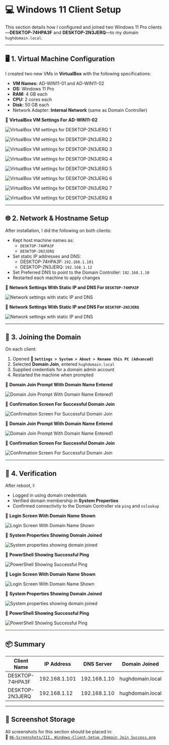 # 💻 Windows 11 Client Setup

This section details how I configured and joined two Windows 11 Pro clients—**DESKTOP-74HPA3F** and **DESKTOP-2N3JERQ**—to my domain `hughdomain.local`.

---

## 🖥️ 1. Virtual Machine Configuration

I created two new VMs in **VirtualBox** with the following specifications:

- **VM Names:** AD-WIN11-01 and AD-WIN11-02
- **OS:** Windows 11 Pro
- **RAM:** 4 GB each
- **CPU:** 2 cores each
- **Disk:** 50 GB each
- Network Adapter: **Internal Network** (same as Domain Controller)

📸 **VirtualBox VM Settings For AD-WIN11-02**

![VirtualBox VM settings for DESKTOP-2N3JERQ 1](https://github.com/user-attachments/assets/3b785c61-b39c-4bbf-8f2b-835eb31921fe)

![VirtualBox VM settings for DESKTOP-2N3JERQ 2](https://github.com/user-attachments/assets/796dd80a-70fe-4fc6-a990-0032bd4d966f)

![VirtualBox VM settings for DESKTOP-2N3JERQ 3](https://github.com/user-attachments/assets/e0dd9fb2-2906-4ffd-b09c-ed9d6ddec9fd)

![VirtualBox VM settings for DESKTOP-2N3JERQ 4](https://github.com/user-attachments/assets/2569c935-b009-4b5a-a89a-a43f24f185eb)

![VirtualBox VM settings for DESKTOP-2N3JERQ 5](https://github.com/user-attachments/assets/1dfa3395-88ea-43cd-b2b9-6244dde283f3)

![VirtualBox VM settings for DESKTOP-2N3JERQ 6](https://github.com/user-attachments/assets/096aa30b-7818-4bfd-bde1-cc75df1d117d)

![VirtualBox VM settings for DESKTOP-2N3JERQ 7](https://github.com/user-attachments/assets/c39d4368-7aab-4a02-b633-e74398ba9ce6)

![VirtualBox VM settings for DESKTOP-2N3JERQ 8](https://github.com/user-attachments/assets/409c0327-845e-4940-b192-173071cbe949)

---

## 🌐 2. Network & Hostname Setup

After installation, I did the following on both clients:

- Kept host machine names as:
  - `DESKTOP-74HPA3F`
  - `DESKTOP-2N3JERQ`
- Set static IP addresses and DNS:
  - DESKTOP-74HPA3F: `192.168.1.101`
  - DESKTOP-2N3JERQ: `192.168.1.12`
- Set Preferred DNS to point to the Domain Controller: `192.168.1.10`
- Restarted each machine to apply changes

📸 **Network Settings With Static IP and DNS For `DESKTOP-74HPA3F`**

![Network settings with static IP and DNS](https://github.com/user-attachments/assets/df273dd0-bc9b-4550-992f-8e2aab110a8c)

📸 **Network Settings With Static IP and DNS For `DESKTOP-2N3JERQ`**

![Network settings with static IP and DNS](https://github.com/user-attachments/assets/a10095ff-e4f6-4635-9459-7e0333493914)

---

## 🏢 3. Joining the Domain

On each client:

1. Opened **📂 `Settings > System > About > Rename this PC (Advanced)`**
2. Selected **Domain Join**, entered `hughdomain.local`
3. Supplied credentials for a domain admin account
4. Restarted the machine when prompted

📸 **Domain Join Prompt With Domain Name Entered**

![Domain Join Prompt With Domain Name Entered1](https://github.com/user-attachments/assets/52dfe7a0-4b2d-4716-920e-eafb4f79dca3)

📸 **Confirmation Screen For Successful Domain Join**

![Confirmation Screen For Successful Domain Join](https://github.com/user-attachments/assets/4a39927b-ba5d-4fd6-8b1a-455943c53533)

📸 **Domain Join Prompt With Domain Name Entered**

![Domain Join Prompt With Domain Name Entered1](https://github.com/user-attachments/assets/52dfe7a0-4b2d-4716-920e-eafb4f79dca3)

📸 **Confirmation Screen For Successful Domain Join**

![Confirmation Screen For Successful Domain Join](https://github.com/user-attachments/assets/3dfb83d6-5da0-4982-b765-07c5135e3f95)

---

## 🧪 4. Verification

After reboot, I:

- Logged in using domain credentials
- Verified domain membership in **System Properties**
- Confirmed connectivity to the Domain Controller via `ping` and `nslookup`

📸 **Login Screen With Domain Name Shown**

![Login Screen With Domain Name Shown](https://github.com/user-attachments/assets/60ffc840-6c1d-4db0-bed2-1af49fd3f053)

📸 **System Properties Showing Domain Joined**

![System properties showing domain joined](https://github.com/user-attachments/assets/afdbaec2-139e-44b0-a573-16005268edc4)

📸 **PowerShell Showing Successful Ping**

![PowerShell Showing Successful Ping](https://github.com/user-attachments/assets/7920886b-afa6-45ca-87ec-83f85a2364e5)

📸 **Login Screen With Domain Name Shown**

![Login Screen With Domain Name Shown](https://github.com/user-attachments/assets/9ff3b78a-7e31-4b3a-87c9-a9d30626c624)

📸 **System Properties Showing Domain Joined**

![System properties showing domain joined](https://github.com/user-attachments/assets/9d55c881-e968-40ee-ab5f-1b3c8baf73b3)

📸 **PowerShell Showing Successful Ping**

![PowerShell Showing Successful Ping](https://github.com/user-attachments/assets/786662b4-9a08-4464-9acf-d0c0973b9002)

---

## 📦 Summary

| Client Name     | IP Address    | DNS Server     | Domain Joined    |
|-----------------|---------------|----------------|------------------|
| DESKTOP-74HPA3F | 192.168.1.101 | 192.168.1.10   | hughdomain.local |
| DESKTOP-2N3JERQ | 192.168.1.12  | 192.168.1.10   | hughdomain.local |

---

## 📁 Screenshot Storage

All screenshots for this section should be placed in:  
📂 [`06-Screenshots/III. Windows-Client-Setup
/Domain Join Success.png`](https://github.com/Hugh-Kumbi/Hugh-Kumbi-Active-Directory-Lab/blob/main/06-Screenshots/III.%20Windows-Client-Setup/README.md)

